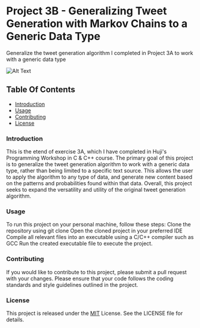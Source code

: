 # Project 3B - Generalizing Tweet Generation with Markov Chains to a Generic Data Type
Generalize the tweet generation algorithm I completed in Project 3A to work with a generic data type

![Alt Text](https://media2.giphy.com/media/3o6ZsV3A5DdPm0e5bO/giphy.gif?cid=ecf05e47koly26cj6s17xo11h5lxtqvfepdum3p7avw8sr5d&rid=giphy.gif&ct=g)

## Table Of Contents
- [Introduction](#introduction)
- [Usage](#usage)
- [Contributing](#contributing)
- [License](#license)

### Introduction
This is the etend of exercise 3A, which I have completed in Huji's Programming Workshop in C & C++ course.
The primary goal of this project is to generalize the tweet generation algorithm to work with a generic data type, rather than being limited to a specific text source. This allows the user to apply the algorithm to any type of data, and generate new content based on the patterns and probabilities found within that data. Overall, this project seeks to expand the versatility and utility of the original tweet generation algorithm.
### Usage
To run this project on your personal machine, follow these steps:
Clone the repository using git clone <url>
Open the cloned project in your preferred IDE
Compile all relevant files into an executable using a C/C++ compiler such as GCC
Run the created executable file to execute the project.

### Contributing
If you would like to contribute to this project, please submit a pull request with your changes. 
Please ensure that your code follows the coding standards and style guidelines outlined in the project.

### License
This project is released under the [MIT](https://choosealicense.com/licenses/mit/) License. See the LICENSE file for details.

